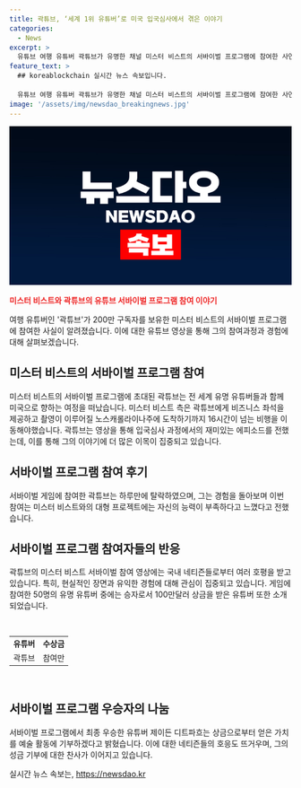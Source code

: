 ```yaml
---
title: 곽튜브, ‘세계 1위 유튜버’로 미국 입국심사에서 겪은 이야기
categories:
  - News
excerpt: >
  유튜브 여행 유튜버 곽튜브가 유명한 채널 미스터 비스트의 서바이벌 프로그램에 참여한 사연을 공개했다. 곽튜브는 미국으로 향하는 여정과 입국심사에서 겪은 이야기를 전했고, 프로그램에는 50명의 유명 유튜버가 참가했다. 하지만 곽튜브는 하루 만에 탈락하며 그 경험이 부족하다고 느꼈다. 이에 대한 국내 네티즌들의 호응이 뜨겁다. 또한, 프로그램에서는 승자에게 상금 100만달러가 주어졌는데, 이를 받은 유튜버는 예술가들을 위해 기부하겠다고 공언했다.
feature_text: >
  ## koreablockchain 실시간 뉴스 속보입니다.

  유튜브 여행 유튜버 곽튜브가 유명한 채널 미스터 비스트의 서바이벌 프로그램에 참여한 사연을 공개했다. 곽튜브는 미국으로 향하는 여정과 입국심사에서 겪은 이야기를 전했고, 프로그램에는 50명의 유명 유튜버가 참가했다. 하지만 곽튜브는 하루 만에 탈락하며 그 경험이 부족하다고 느꼈다. 이에 대한 국내 네티즌들의 호응이 뜨겁다. 또한, 프로그램에서는 승자에게 상금 100만달러가 주어졌는데, 이를 받은 유튜버는 예술가들을 위해 기부하겠다고 공언했다.
image: '/assets/img/newsdao_breakingnews.jpg'
---
```


<p><img src="/assets/img/newsdao_breakingnews.jpg" alt="koreablockchain 속보" /></p>

<p><b><span style="color: #ee2323;">미스터 비스트와 곽튜브의 유튜브 서바이벌 프로그램 참여 이야기</span></b></p>

<p data-ke-size="size16">여행 유튜버인 '곽튜브'가 200만 구독자를 보유한 미스터 비스트의 서바이벌 프로그램에 참여한 사실이 알려졌습니다. 이에 대한 유튜브 영상을 통해 그의 참여과정과 경험에 대해 살펴보겠습니다.</p>

<h2 data-ke-size="size26">미스터 비스트의 서바이벌 프로그램 참여</h2>

<p data-ke-size="size16">미스터 비스트의 서바이벌 프로그램에 초대된 곽튜브는 전 세계 유명 유튜버들과 함께 미국으로 향하는 여정을 떠났습니다. 미스터 비스트 측은 곽튜브에게 비즈니스 좌석을 제공하고 촬영이 이루어질 노스캐롤라이나주에 도착하기까지 16시간이 넘는 비행을 이동해야했습니다. 곽튜브는 영상을 통해 입국심사 과정에서의 재미있는 에피소드를 전했는데, 이를 통해 그의 이야기에 더 많은 이목이 집중되고 있습니다.</p>

<h2 data-ke-size="size26">서바이벌 프로그램 참여 후기</h2>

<p data-ke-size="size16">서바이벌 게임에 참여한 곽튜브는 하루만에 탈락하였으며, 그는 경험을 돌아보며 이번 참여는 미스터 비스트와의 대형 프로젝트에는 자신의 능력이 부족하다고 느꼈다고 전했습니다.</p>

<h2 data-ke-size="size26">서바이벌 프로그램 참여자들의 반응</h2>

<p data-ke-size="size16">곽튜브의 미스터 비스트 서바이벌 참여 영상에는 국내 네티즌들로부터 여러 호평을 받고 있습니다. 특히, 현실적인 장면과 유익한 경험에 대해 관심이 집중되고 있습니다. 게임에 참여한 50명의 유명 유튜버 중에는 승자로서 100만달러 상금을 받은 유튜버 또한 소개되었습니다.</p>

<p data-ke-size="size16">&nbsp;</p>

<table>
    <tbody>
        <tr>
            <td style="text-align: center; height: 17px;"><b>유튜버</b></td>
            <td style="text-align: center; height: 17px;"><b>수상금</b></td>
        </tr>
        <tr>
            <td style="text-align: center; height: 17px;">곽튜브</td>
            <td style="text-align: center; height: 17px;">참여만</td>
        </tr>
    </tbody>
</table>

<p data-ke-size="size16">&nbsp;</p>

<h2 data-ke-size="size26">서바이벌 프로그램 우승자의 나눔</h2>

<p data-ke-size="size16">서바이벌 프로그램에서 최종 우승한 유튜버 제이든 디트파흐는 상금으로부터 얻은 가치를 예술 활동에 기부하겠다고 밝혔습니다. 이에 대한 네티즌들의 호응도 뜨거우며, 그의 성금 기부에 대한 찬사가 이어지고 있습니다.</p>
실시간 뉴스 속보는, <a href="https://newsdao.kr" rel="dofollow">https://newsdao.kr</a>


